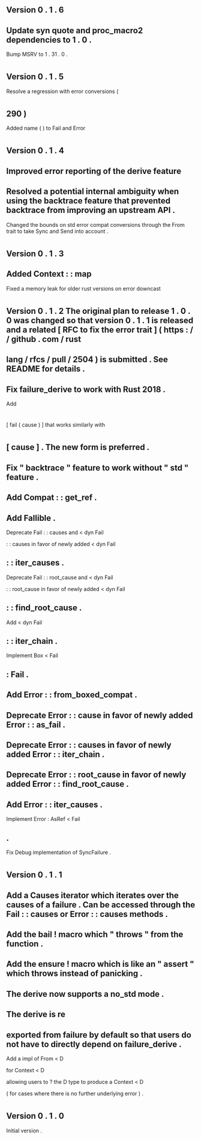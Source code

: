 #
Version
0
.
1
.
6
-
Update
syn
quote
and
proc_macro2
dependencies
to
1
.
0
.
-
Bump
MSRV
to
1
.
31
.
0
.
#
Version
0
.
1
.
5
-
Resolve
a
regression
with
error
conversions
(
#
290
)
-
Added
name
(
)
to
Fail
and
Error
#
Version
0
.
1
.
4
-
Improved
error
reporting
of
the
derive
feature
-
Resolved
a
potential
internal
ambiguity
when
using
the
backtrace
feature
that
prevented
backtrace
from
improving
an
upstream
API
.
-
Changed
the
bounds
on
std
error
compat
conversions
through
the
From
trait
to
take
Sync
and
Send
into
account
.
#
Version
0
.
1
.
3
-
Added
Context
:
:
map
-
Fixed
a
memory
leak
for
older
rust
versions
on
error
downcast
#
Version
0
.
1
.
2
The
original
plan
to
release
1
.
0
.
0
was
changed
so
that
version
0
.
1
.
1
is
released
and
a
related
[
RFC
to
fix
the
error
trait
]
(
https
:
/
/
github
.
com
/
rust
-
lang
/
rfcs
/
pull
/
2504
)
is
submitted
.
See
README
for
details
.
-
Fix
failure_derive
to
work
with
Rust
2018
.
-
Add
#
[
fail
(
cause
)
]
that
works
similarly
with
#
[
cause
]
.
The
new
form
is
preferred
.
-
Fix
"
backtrace
"
feature
to
work
without
"
std
"
feature
.
-
Add
Compat
:
:
get_ref
.
-
Add
Fallible
.
-
Deprecate
Fail
:
:
causes
and
<
dyn
Fail
>
:
:
causes
in
favor
of
newly
added
<
dyn
Fail
>
:
:
iter_causes
.
-
Deprecate
Fail
:
:
root_cause
and
<
dyn
Fail
>
:
:
root_cause
in
favor
of
newly
added
<
dyn
Fail
>
:
:
find_root_cause
.
-
Add
<
dyn
Fail
>
:
:
iter_chain
.
-
Implement
Box
<
Fail
>
:
Fail
.
-
Add
Error
:
:
from_boxed_compat
.
-
Deprecate
Error
:
:
cause
in
favor
of
newly
added
Error
:
:
as_fail
.
-
Deprecate
Error
:
:
causes
in
favor
of
newly
added
Error
:
:
iter_chain
.
-
Deprecate
Error
:
:
root_cause
in
favor
of
newly
added
Error
:
:
find_root_cause
.
-
Add
Error
:
:
iter_causes
.
-
Implement
Error
:
AsRef
<
Fail
>
.
-
Fix
Debug
implementation
of
SyncFailure
.
#
Version
0
.
1
.
1
-
Add
a
Causes
iterator
which
iterates
over
the
causes
of
a
failure
.
Can
be
accessed
through
the
Fail
:
:
causes
or
Error
:
:
causes
methods
.
-
Add
the
bail
!
macro
which
"
throws
"
from
the
function
.
-
Add
the
ensure
!
macro
which
is
like
an
"
assert
"
which
throws
instead
of
panicking
.
-
The
derive
now
supports
a
no_std
mode
.
-
The
derive
is
re
-
exported
from
failure
by
default
so
that
users
do
not
have
to
directly
depend
on
failure_derive
.
-
Add
a
impl
of
From
<
D
>
for
Context
<
D
>
allowing
users
to
?
the
D
type
to
produce
a
Context
<
D
>
(
for
cases
where
there
is
no
further
underlying
error
)
.
#
Version
0
.
1
.
0
-
Initial
version
.
